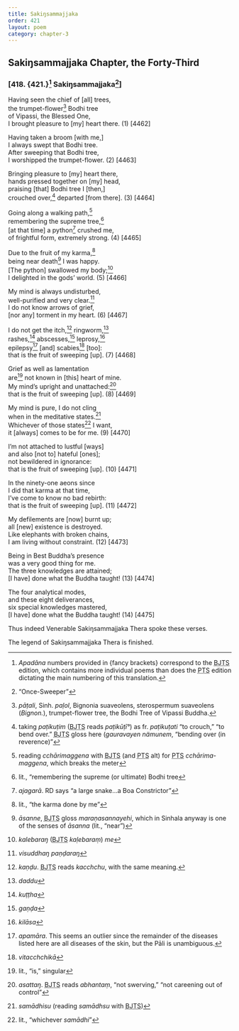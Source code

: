 ```yaml
---
title: Sakiŋsammajjaka
order: 421
layout: poem
category: chapter-3
---
```


## Sakiŋsammajjaka Chapter, the Forty-Third

### \[418. {421.}[^1] Sakiŋsammajjaka[^2]\]

Having seen the chief of \[all\] trees,  
the trumpet-flower[^3] Bodhi tree  
of Vipassi, the Blessed One,  
I brought pleasure to \[my\] heart there. (1) \[4462\]

Having taken a broom \[with me,\]  
I always swept that Bodhi tree.  
After sweeping that Bodhi tree,  
I worshipped the trumpet-flower. (2) \[4463\]

Bringing pleasure to \[my\] heart there,  
hands pressed together on \[my\] head,  
praising \[that\] Bodhi tree I \[then,\]  
crouched over,[^4] departed \[from there\]. (3) \[4464\]

Going along a walking path,[^5]  
remembering the supreme tree,[^6]  
\[at that time\] a python[^7] crushed me,  
of frightful form, extremely strong. (4) \[4465\]

Due to the fruit of my karma,[^8]  
being near death[^9] I was happy.  
\[The python\] swallowed my body;[^10]  
I delighted in the gods’ world. (5) \[4466\]

My mind is always undisturbed,  
well-purified and very clear.[^11]  
I do not know arrows of grief,  
\[nor any\] torment in my heart. (6) \[4467\]

I do not get the itch,[^12] ringworm,[^13]  
rashes,[^14] abscesses,[^15] leprosy,[^16]  
epilepsy[^17] \[and\] scabies[^18] \[too\]:  
that is the fruit of sweeping \[up\]. (7) \[4468\]

Grief as well as lamentation  
are[^19] not known in \[this\] heart of mine.  
My mind’s upright and unattached:[^20]  
that is the fruit of sweeping \[up\]. (8) \[4469\]

My mind is pure, I do not cling  
when in the meditative states.[^21]  
Whichever of those states[^22] I want,  
it \[always\] comes to be for me. (9) \[4470\]

I’m not attached to lustful \[ways\]  
and also \[not to\] hateful \[ones\];  
not bewildered in ignorance:  
that is the fruit of sweeping \[up\]. (10) \[4471\]

In the ninety-one aeons since  
I did that karma at that time,  
I’ve come to know no bad rebirth:  
that is the fruit of sweeping \[up\]. (11) \[4472\]

My defilements are \[now\] burnt up;  
all \[new\] existence is destroyed.  
Like elephants with broken chains,  
I am living without constraint. (12) \[4473\]

Being in Best Buddha’s presence  
was a very good thing for me.  
The three knowledges are attained;  
\[I have\] done what the Buddha taught! (13) \[4474\]

The four analytical modes,  
and these eight deliverances,  
six special knowledges mastered,  
\[I have\] done what the Buddha taught! (14) \[4475\]

Thus indeed Venerable Sakiŋsammajjaka Thera spoke these verses.

The legend of Sakiŋsammajjaka Thera is finished.

[^1]: *Apadāna* numbers provided in {fancy brackets} correspond to the <abbr title="Buddha Jayanthi Tripitaka Series">BJTS</abbr> edition, which contains more individual poems than does the <abbr title="Pali Text Society">PTS</abbr> edition dictating the main numbering of this translation.

[^2]: “Once-Sweeper”

[^3]: *pāṭali*, Sinh. *paḷol*, Bignonia suaveolens, sterospermum suaveolens (*Bignon.*), trumpet-flower tree, the Bodhi Tree of Vipassi Buddha.

[^4]: taking *paṭikuṭim* (<abbr title="Buddha Jayanthi Tripitaka Series">BJTS</abbr> reads *paṭikūṭī°*) as fr. *paṭikuṭati* “to crouch,” “to bend over.” <abbr title="Buddha Jayanthi Tripitaka Series">BJTS</abbr> gloss here (*gauravayen nämunem*, “bending over (in reverence)”

[^5]: reading *<span class="diacritics" data-state="on">c</span><span class="no-diacritics" data-state="off">ch</span>ārimaggena* with <abbr title="Buddha Jayanthi Tripitaka Series">BJTS</abbr> (and <abbr title="Pali Text Society">PTS</abbr> alt) for <abbr title="Pali Text Society">PTS</abbr> *<span class="diacritics" data-state="on">c</span><span class="no-diacritics" data-state="off">ch</span>ārima-maggena*, which breaks the meter

[^6]: lit., “remembering the supreme (or ultimate) Bodhi tree

[^7]: *ajagarā*. RD says “a large snake…a Boa Constrictor”

[^8]: lit., “the karma done by me”

[^9]: *āsanne*, <abbr title="Buddha Jayanthi Tripitaka Series">BJTS</abbr> gloss *maraṇasannayehi*, which in Sinhala anyway is one of the senses of *āsanna* (lit., “near”)

[^10]: *kalebaraŋ* (<abbr title="Buddha Jayanthi Tripitaka Series">BJTS</abbr> *kaḷebaraṃ*) *me*

[^11]: *visuddhaŋ paṇḍaraŋ*

[^12]: *kaṇḍu*. <abbr title="Buddha Jayanthi Tripitaka Series">BJTS</abbr> reads *ka<span class="diacritics" data-state="on">c</span><span class="no-diacritics" data-state="off">ch</span>chu*, with the same meaning.

[^13]: *daddu*

[^14]: *kuṭṭha*

[^15]: *gaṇḍa*

[^16]: *kilāsa*

[^17]: *apamāra*. This seems an outlier since the remainder of the diseases listed here are all diseases of the skin, but the Pāli is unambiguous.

[^18]: *vita<span class="diacritics" data-state="on">c</span><span class="no-diacritics" data-state="off">ch</span>chikā*

[^19]: lit., “is,” singular

[^20]: *asattaŋ*. <abbr title="Buddha Jayanthi Tripitaka Series">BJTS</abbr> reads *abhantaṃ*, “not swerving,” “not careening out of control”

[^21]: *samādhisu* (reading *samādhsu* with <abbr title="Buddha Jayanthi Tripitaka Series">BJTS</abbr>)

[^22]: lit., “whichever *samādhi*”
